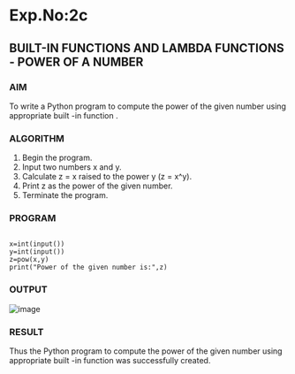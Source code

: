 # Exp.No:2c
## BUILT-IN FUNCTIONS AND LAMBDA FUNCTIONS - POWER OF A NUMBER 

### AIM  
To write a Python program to compute the power of the given number using appropriate built -in function . 

### ALGORITHM

1. Begin the program.  
2. Input two numbers x and y.
3. Calculate z = x raised to the power y (z = x^y).
4. Print z as the power of the given number.
5. Terminate the program.

### PROGRAM

```

x=int(input())
y=int(input())
z=pow(x,y)
print("Power of the given number is:",z)

```

### OUTPUT

![image](https://github.com/user-attachments/assets/5faa9fd5-de6e-428b-9651-638e77fee49f)

### RESULT

Thus the Python program to compute the power of the given number using appropriate built -in function was successfully created.

